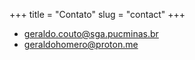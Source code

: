+++
title = "Contato"
slug = "contact"
+++



- geraldo.couto@sga.pucminas.br
- geraldohomero@proton.me
